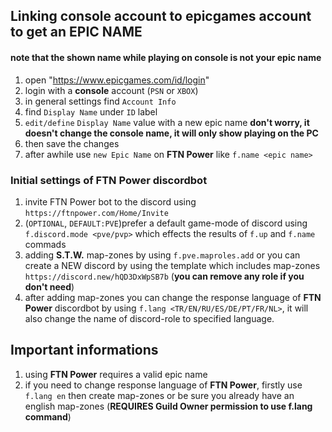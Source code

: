 ## Linking console account to epicgames account to get an EPIC NAME

#### __note that the shown name while playing on console is not your epic name__
1. open "https://www.epicgames.com/id/login"
2. login with a **console** account (`PSN` or `XBOX`)
3. in general settings find `Account Info`
4. find `Display Name` under `ID` label
5. `edit/define` `Display Name` value with a new epic name **don't worry, it doesn't change the console name, it will only show playing on the PC**
6. then save the changes
7. after awhile use `new Epic Name` on **FTN Power** like `f.name <epic name>`


### Initial settings of FTN Power discordbot

1. invite FTN Power bot to the discord using `https://ftnpower.com/Home/Invite`
2. (`OPTIONAL`, `DEFAULT:PVE`)prefer a default game-mode of discord using `f.discord.mode <pve/pvp>` which effects the results of `f.up` and `f.name` commads
3. adding **S.T.W.** map-zones by using `f.pve.maproles.add` or you can create a NEW discord by using the template which includes map-zones `https://discord.new/hQD3DxWpSB7b` (**you can remove any role if you don't need**)
4. after adding map-zones you can change the response language of **FTN Power** discordbot by using `f.lang <TR/EN/RU/ES/DE/PT/FR/NL>`, it will also change the name of discord-role to specified language.






## Important informations

1. using **FTN Power** requires a valid epic name
2. if you need to change response language of **FTN Power**, firstly use `f.lang en` then create map-zones or be sure you already have an english map-zones (**REQUIRES Guild Owner permission to use f.lang command**)
